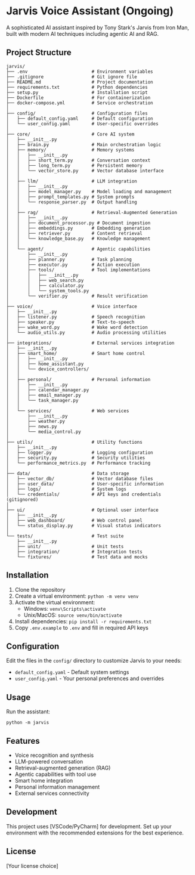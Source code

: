 # Jarvis Voice Assistant (Ongoing)

A sophisticated AI assistant inspired by Tony Stark's Jarvis from Iron Man, built with modern AI techniques including agentic AI and RAG.

## Project Structure

```
jarvis/
├── .env                        # Environment variables
├── .gitignore                  # Git ignore file
├── README.md                   # Project documentation
├── requirements.txt            # Python dependencies
├── setup.py                    # Installation script
├── Dockerfile                  # For containerization
├── docker-compose.yml          # Service orchestration
│
├── config/                     # Configuration files
│   ├── default_config.yaml     # Default configuration
│   └── user_config.yaml        # User-specific overrides
│
├── core/                       # Core AI system
│   ├── __init__.py
│   ├── brain.py                # Main orchestration logic
│   ├── memory/                 # Memory systems
│   │   ├── __init__.py
│   │   ├── short_term.py       # Conversation context
│   │   ├── long_term.py        # Persistent memory
│   │   └── vector_store.py     # Vector database interface
│   │
│   ├── llm/                    # LLM integration
│   │   ├── __init__.py
│   │   ├── model_manager.py    # Model loading and management
│   │   ├── prompt_templates.py # System prompts
│   │   └── response_parser.py  # Output handling
│   │
│   ├── rag/                    # Retrieval-Augmented Generation
│   │   ├── __init__.py
│   │   ├── document_processor.py # Document ingestion
│   │   ├── embeddings.py       # Embedding generation
│   │   ├── retriever.py        # Content retrieval
│   │   └── knowledge_base.py   # Knowledge management
│   │
│   └── agent/                  # Agentic capabilities
│       ├── __init__.py
│       ├── planner.py          # Task planning
│       ├── executor.py         # Action execution
│       ├── tools/              # Tool implementations
│       │   ├── __init__.py
│       │   ├── web_search.py
│       │   ├── calculator.py
│       │   └── system_tools.py
│       └── verifier.py         # Result verification
│
├── voice/                      # Voice interface
│   ├── __init__.py
│   ├── listener.py             # Speech recognition
│   ├── speaker.py              # Text-to-speech
│   ├── wake_word.py            # Wake word detection
│   └── audio_utils.py          # Audio processing utilities
│
├── integrations/               # External services integration
│   ├── __init__.py
│   ├── smart_home/             # Smart home control
│   │   ├── __init__.py
│   │   ├── home_assistant.py
│   │   └── device_controllers/
│   │
│   ├── personal/               # Personal information
│   │   ├── __init__.py
│   │   ├── calendar_manager.py
│   │   ├── email_manager.py
│   │   └── task_manager.py
│   │
│   └── services/               # Web services
│       ├── __init__.py
│       ├── weather.py
│       ├── news.py
│       └── media_control.py
│
├── utils/                      # Utility functions
│   ├── __init__.py
│   ├── logger.py               # Logging configuration
│   ├── security.py             # Security utilities
│   └── performance_metrics.py  # Performance tracking
│
├── data/                       # Data storage
│   ├── vector_db/              # Vector database files
│   ├── user_data/              # User-specific information
│   ├── logs/                   # System logs
│   └── credentials/            # API keys and credentials (gitignored)
│
├── ui/                         # Optional user interface
│   ├── __init__.py
│   ├── web_dashboard/          # Web control panel
│   └── status_display.py       # Visual status indicators
│
└── tests/                      # Test suite
    ├── __init__.py
    ├── unit/                   # Unit tests
    ├── integration/            # Integration tests
    └── fixtures/               # Test data and mocks
```

## Installation

1. Clone the repository
2. Create a virtual environment: `python -m venv venv`
3. Activate the virtual environment:
   - Windows: `venv\Scripts\activate`
   - Unix/MacOS: `source venv/bin/activate`
4. Install dependencies: `pip install -r requirements.txt`
5. Copy `.env.example` to `.env` and fill in required API keys

## Configuration

Edit the files in the `config/` directory to customize Jarvis to your needs:
- `default_config.yaml` - Default system settings
- `user_config.yaml` - Your personal preferences and overrides

## Usage

Run the assistant:
```
python -m jarvis
```

## Features

- Voice recognition and synthesis
- LLM-powered conversation
- Retrieval-augmented generation (RAG)
- Agentic capabilities with tool use
- Smart home integration
- Personal information management
- External services connectivity

## Development

This project uses [VSCode/PyCharm] for development. Set up your environment with the recommended extensions for the best experience.

## License

[Your license choice]
